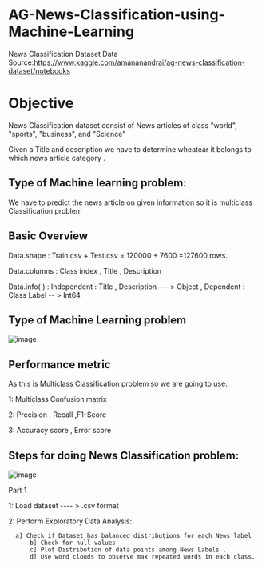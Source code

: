 # AG-News-Classification-using-Machine-Learning
News Classification Dataset
Data Source:https://www.kaggle.com/amananandrai/ag-news-classification-dataset/notebooks

# Objective 

News Classification dataset consist of News articles of class "world", "sports", "business", and "Science"

Given a Title and description we have to determine wheatear it belongs to which news article category .

## Type of Machine learning problem:

We have to predict the news article on given information so it is multiclass Classification problem




## Basic Overview

Data.shape : Train.csv + Test.csv = 120000 + 7600 =127600 rows.

Data.columns : Class index , Title , Description

Data.info( ) : Independent : Title , Description --- > Object  , Dependent : Class Label -- >  Int64

## Type of Machine Learning problem

![image](https://user-images.githubusercontent.com/61958476/109811522-f683e900-7c50-11eb-8293-bc2a0e345cee.png)


## Performance metric 

As this is Multiclass Classification problem so we are going to use:

1: Multiclass Confusion matrix

2: Precision , Recall ,F1-Score

3: Accuracy score , Error score

## Steps for doing News Classification problem:

![image](https://user-images.githubusercontent.com/61958476/109811703-321eb300-7c51-11eb-9768-f76a01d44097.png)

Part 1

1: Load dataset ---- > .csv format

2: Perform Exploratory Data Analysis: 

      a] Check if Dataset has balanced distributions for each News label 
          b] Check for null values 
          c] Plot Distribution of data points among News Labels .
          d] Use word clouds to observe max repeated words in each class.

